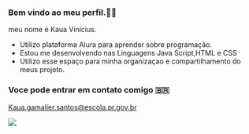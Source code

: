 ### Bem vindo ao meu perfil.🖕🏿

meu nome é Kaua Vinicius.

- Utilizo plataforma Alura para aprender sobre programação.
- Estou me desenvolvendo nas Linguagens Java Script,HTML e CSS
- Utilizo esse espaço para minha organizaçao e compartilhamento do meus projeto.


### Voce pode entrar em contato comigo 🇧🇷

Kaua.gamalier.santos@escola.pr.gov.br


![](https://media1.tenor.com/m/9Nz-xlpzvRgAAAAC/neymar-jr.gif)
